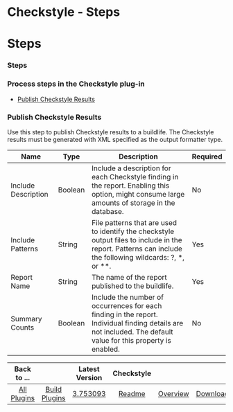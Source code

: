 
Checkstyle - Steps
==================

# Steps


### Steps




### Process steps in the Checkstyle plug-in

* [Publish Checkstyle Results](#publish_checkstyle_results)


### Publish Checkstyle Results

Use this step to publish Checkstyle results to a buildlife. The Checkstyle results must be generated with XML specified as the output formatter type.



| Name | Type | Description                                                                                                          | Required |
| ---- | ---- | -------------------------------------------------------------------------------------------------------------------- | -------- |
| Include Description | Boolean | Include a description for each Checkstyle finding in the report. Enabling this option, might consume large amounts of storage in the database. | No |
| Include Patterns | String | File patterns that are used to identify the checkstyle output files to include in the report. Patterns can include the following wildcards: ?, \*, or \*\*. | Yes |
| Report Name | String | The name of the report published to the buildlife. | Yes |
| Summary Counts | Boolean | Include the number of occurrences for each finding in the report. Individual finding details are not included. The default value for this property is enabled. | No |



|Back to ...||Latest Version|Checkstyle |||
| :---: | :---: | :---: | :---: | :---: | :---: |
|[All Plugins](../../index.md)|[Build Plugins](../README.md)|[3.753093](https://raw.githubusercontent.com/UrbanCode/IBM-UCB-PLUGINS/main/files/checkstyle/checkstyle-3.753093.zip)|[Readme](README.md)|[Overview](overview.md)|[Downloads](downloads.md)|
